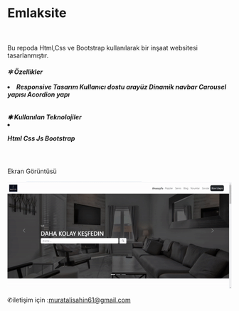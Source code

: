 
# Emlaksite
  <br> <br>
Bu repoda Html,Css ve Bootstrap kullanılarak bir inşaat websitesi tasarlanmıştır.
<h5>
✲ Özellikler
  <br> <br>
   <li>
Responsive Tasarım
Kullanıcı dostu arayüz
Dinamik navbar
Carousel yapısı
Acordion yapı
</li>
    <br> <br>
✱ Kullanılan Teknolojiler
  <li>
    
Html
Css
Js
Bootstrap

</li>
</h5><br> <br>
Ekran Görüntüsü


![alt text](Emlak-gif-3.gif)


✆iletişim için :muratalisahin61@gmail.com
